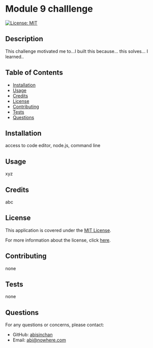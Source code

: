 # Module 9 challlenge

[![License: MIT](https://img.shields.io/badge/License-MIT-yellow.svg)](https://opensource.org/licenses/MIT)

## Description
This challenge motivated me to...I built this because... this solves... I learned..

## Table of Contents
- [Installation](#installation)
- [Usage](#usage)
- [Credits](#credits)
- [License](#license)
- [Contributing](#contributing)
- [Tests](#tests)
- [Questions](#questions)                                   

## Installation
access to code editor, node.js, command line

## Usage
xyz

## Credits
abc

## License
This application is covered under the [MIT License](https://opensource.org/licenses/MIT).

For more information about the license, click [here](https://opensource.org/licenses/MIT).

## Contributing
none

## Tests
none

## Questions
For any questions or concerns, please contact:
- GitHub: [abisinchan	](https://github.com/abisinchan	)
- Email: [abi@nowhere.com](mailto:abi@nowhere.com)

